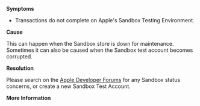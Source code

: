 

**Symptoms**


- Transactions do not complete on Apple's Sandbox Testing Environment.



**Cause**



This can happen when the Sandbox store is down for maintenance. Sometimes it can also be caused when the Sandbox test account becomes corrupted.



**Resolution**



Please search on the [Apple Developer Forums](https://forums.developer.apple.com) for any Sandbox status concerns, or create a new Sandbox Test Account.



**More Information**

